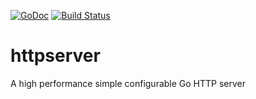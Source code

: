 [![GoDoc](https://godoc.org/github.com/cihangir/httpserver?status.svg)](https://godoc.org/github.com/cihangir/httpserver)
[![Build Status](https://travis-ci.org/cihangir/httpserver.svg)](https://travis-ci.org/cihangir/httpserver)

httpserver
==========

A high performance simple configurable Go HTTP server

